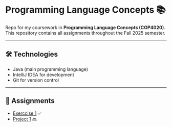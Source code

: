 # Programming Language Concepts 📚

Repo for my coursework in **Programming Language Concepts (COP4020)**.  
This repository contains all assignments throughout the Fall 2025 semester.

---

## 🛠️ Technologies
- Java (main programming language)
- IntelliJ IDEA for development
- Git for version control

---

## 🚀 Assignments
- [Exerccise 1]([assignments/hw01/](https://ufl.instructure.com/courses/540435/assignments/6740265)) ✅
- [Project 1]([assignments/hw02/](https://ufl.instructure.com/courses/540435/assignments/6740272?module_item_id=12223207)) 🔜
